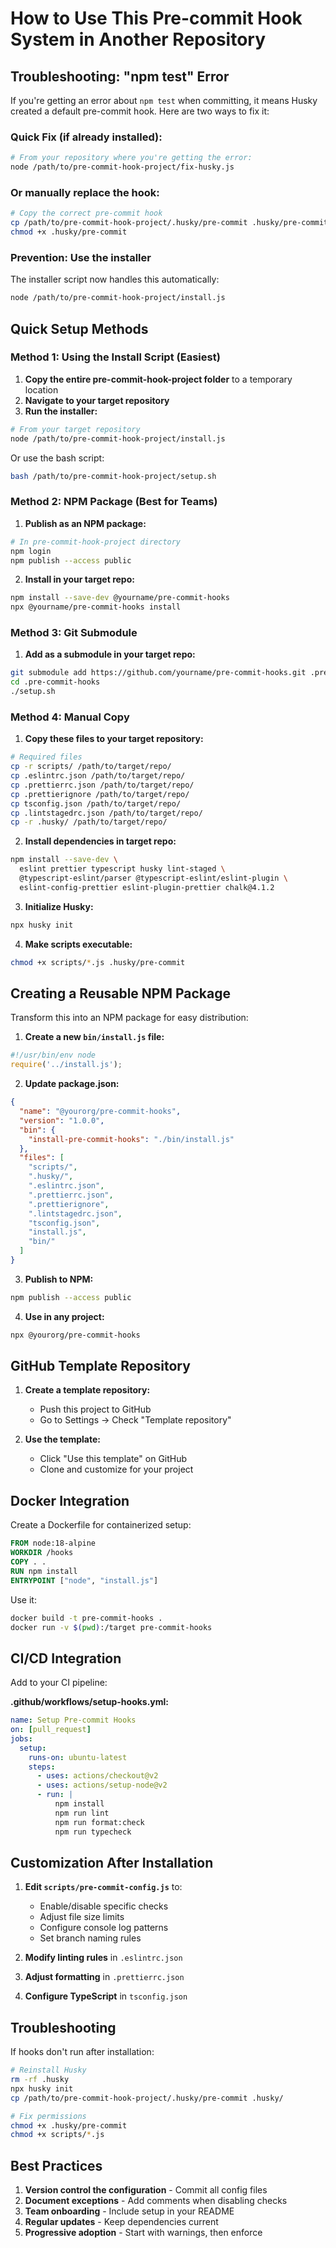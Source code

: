 # How to Use This Pre-commit Hook System in Another Repository

## Troubleshooting: "npm test" Error

If you're getting an error about `npm test` when committing, it means Husky created a default pre-commit hook. Here are two ways to fix it:

### Quick Fix (if already installed):

```bash
# From your repository where you're getting the error:
node /path/to/pre-commit-hook-project/fix-husky.js
```

### Or manually replace the hook:

```bash
# Copy the correct pre-commit hook
cp /path/to/pre-commit-hook-project/.husky/pre-commit .husky/pre-commit
chmod +x .husky/pre-commit
```

### Prevention: Use the installer

The installer script now handles this automatically:

```bash
node /path/to/pre-commit-hook-project/install.js
```

## Quick Setup Methods

### Method 1: Using the Install Script (Easiest)

1. **Copy the entire pre-commit-hook-project folder** to a temporary location
2. **Navigate to your target repository**
3. **Run the installer:**

```bash
# From your target repository
node /path/to/pre-commit-hook-project/install.js
```

Or use the bash script:

```bash
bash /path/to/pre-commit-hook-project/setup.sh
```

### Method 2: NPM Package (Best for Teams)

1. **Publish as an NPM package:**

```bash
# In pre-commit-hook-project directory
npm login
npm publish --access public
```

2. **Install in your target repo:**

```bash
npm install --save-dev @yourname/pre-commit-hooks
npx @yourname/pre-commit-hooks install
```

### Method 3: Git Submodule

1. **Add as a submodule in your target repo:**

```bash
git submodule add https://github.com/yourname/pre-commit-hooks.git .pre-commit-hooks
cd .pre-commit-hooks
./setup.sh
```

### Method 4: Manual Copy

1. **Copy these files to your target repository:**

```bash
# Required files
cp -r scripts/ /path/to/target/repo/
cp .eslintrc.json /path/to/target/repo/
cp .prettierrc.json /path/to/target/repo/
cp .prettierignore /path/to/target/repo/
cp tsconfig.json /path/to/target/repo/
cp .lintstagedrc.json /path/to/target/repo/
cp -r .husky/ /path/to/target/repo/
```

2. **Install dependencies in target repo:**

```bash
npm install --save-dev \
  eslint prettier typescript husky lint-staged \
  @typescript-eslint/parser @typescript-eslint/eslint-plugin \
  eslint-config-prettier eslint-plugin-prettier chalk@4.1.2
```

3. **Initialize Husky:**

```bash
npx husky init
```

4. **Make scripts executable:**

```bash
chmod +x scripts/*.js .husky/pre-commit
```

## Creating a Reusable NPM Package

Transform this into an NPM package for easy distribution:

1. **Create a new `bin/install.js` file:**

```javascript
#!/usr/bin/env node
require('../install.js');
```

2. **Update package.json:**

```json
{
  "name": "@yourorg/pre-commit-hooks",
  "version": "1.0.0",
  "bin": {
    "install-pre-commit-hooks": "./bin/install.js"
  },
  "files": [
    "scripts/",
    ".husky/",
    ".eslintrc.json",
    ".prettierrc.json",
    ".prettierignore",
    ".lintstagedrc.json",
    "tsconfig.json",
    "install.js",
    "bin/"
  ]
}
```

3. **Publish to NPM:**

```bash
npm publish --access public
```

4. **Use in any project:**

```bash
npx @yourorg/pre-commit-hooks
```

## GitHub Template Repository

1. **Create a template repository:**
   - Push this project to GitHub
   - Go to Settings → Check "Template repository"

2. **Use the template:**
   - Click "Use this template" on GitHub
   - Clone and customize for your project

## Docker Integration

Create a Dockerfile for containerized setup:

```dockerfile
FROM node:18-alpine
WORKDIR /hooks
COPY . .
RUN npm install
ENTRYPOINT ["node", "install.js"]
```

Use it:

```bash
docker build -t pre-commit-hooks .
docker run -v $(pwd):/target pre-commit-hooks
```

## CI/CD Integration

Add to your CI pipeline:

**.github/workflows/setup-hooks.yml:**

```yaml
name: Setup Pre-commit Hooks
on: [pull_request]
jobs:
  setup:
    runs-on: ubuntu-latest
    steps:
      - uses: actions/checkout@v2
      - uses: actions/setup-node@v2
      - run: |
          npm install
          npm run lint
          npm run format:check
          npm run typecheck
```

## Customization After Installation

1. **Edit `scripts/pre-commit-config.js`** to:
   - Enable/disable specific checks
   - Adjust file size limits
   - Configure console log patterns
   - Set branch naming rules

2. **Modify linting rules** in `.eslintrc.json`

3. **Adjust formatting** in `.prettierrc.json`

4. **Configure TypeScript** in `tsconfig.json`

## Troubleshooting

If hooks don't run after installation:

```bash
# Reinstall Husky
rm -rf .husky
npx husky init
cp /path/to/pre-commit-hook-project/.husky/pre-commit .husky/

# Fix permissions
chmod +x .husky/pre-commit
chmod +x scripts/*.js
```

## Best Practices

1. **Version control the configuration** - Commit all config files
2. **Document exceptions** - Add comments when disabling checks
3. **Team onboarding** - Include setup in your README
4. **Regular updates** - Keep dependencies current
5. **Progressive adoption** - Start with warnings, then enforce
